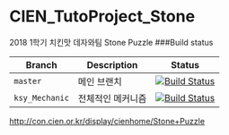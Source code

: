 # CIEN_TutoProject_Stone
2018 1학기 치킨맛 데자와팀
Stone Puzzle
###Build status

|Branch|Description|Status|
|---|---|---|
|`master`|메인 브랜치|[![Build Status](https://travis-ci.com/SibaDoge1/CIEN_TutoProject_Stone.svg?branch=master)](https://travis-ci.com/SibaDoge1/CIEN_TutoProject_Stone)|
|`ksy_Mechanic`|전체적인 메커니즘|[![Build Status](https://travis-ci.com/SibaDoge1/CIEN_TutoProject_Stone.svg?branch=ksy_Mechanic)](https://travis-ci.com/SibaDoge1/CIEN_TutoProject_Stone)|

http://con.cien.or.kr/display/cienhome/Stone+Puzzle
